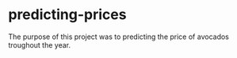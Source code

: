 # predicting-prices
The purpose of this project was to predicting the price of avocados troughout the year.
